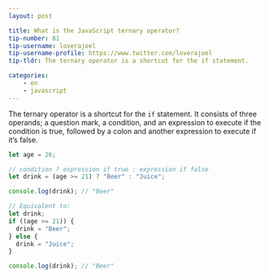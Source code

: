 ```yaml
---
layout: post

title: What is the JavaScript ternary operator?
tip-number: 81
tip-username: loverajoel
tip-username-profile: https://www.twitter.com/loverajoel
tip-tldr: The ternary operator is a shortcut for the if statement.

categories:
    - en
    - javascript
---
```

The ternary operator is a shortcut for the `if` statement. It consists of three operands; a question mark, a condition, and an expression to execute if the condition is true, followed by a colon and another expression to execute if it’s false.

```js
let age = 26;

// condition ? expression if true : expression if false
let drink = (age >= 21) ? "Beer" : "Juice";

console.log(drink); // "Beer"

// Equivalent to:
let drink;
if ((age >= 21)) {
  drink = "Beer";
} else {
  drink = "Juice";
}

console.log(drink); // "Beer"
```
